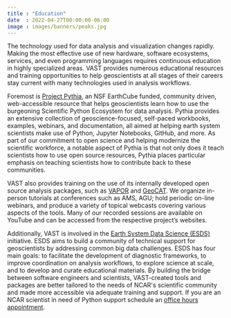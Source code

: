 ```yaml
---
title : "Education"
date  : 2022-04-27T00:00:00-06:00
image : images/banners/peaks.jpg
---
```


The technology used for data analysis and visualization changes
rapidly. Making the most effective use of new hardware, software
ecosystems, services, and even programming languages requires
continuous education in highly specialized areas. VAST provides
numerous educational resources and training opportunities to help
geoscientists at all stages of their careers stay current with many
technologies used in analysis workflows.

Foremost is [Project Pythia](https://projectpythia.org/), an NSF
EarthCube funded, community driven, web-accessible resource that
helps geoscientists learn how to use the burgeoning Scientific
Python Ecosystem for data analysis.  Pythia provides an extensive
collection of geoscience-focused, self-paced workbooks, examples,
webinars, and documentation, all aimed at helping earth system
scientists make use of Python, Jupyter Notebooks, GitHub, and more.
As part of our commitment to open science and helping modernize the
scientific workforce, a notable aspect of Pythia is that not only
does it teach scientists how to use open source resources, Pythia
places particular emphasis on teaching scientists how to contribute
back to these communities.

VAST also provides training on the use of its internally developed
open source analysis packages, such as [VAPOR](https://www.vapor.ucar.edu/) and [GeoCAT](https://geocat.ucar.edu/). We organize
in-person tutorials at conferences such as AMS, AGU; hold periodic
on-line webinars, and produce a variety of topical webcasts covering
various aspects of the tools. Many of our recorded sessions are
available on YouTube and can be accessed from the respective project’s
websites.

Additionally, VAST is involved in the [Earth System Data Science (ESDS)](https://ncar.github.io/esds/) initiative. 
ESDS aims to build a community of technical support for geoscientists by addressing common big data challenges. ESDS has four main goals: to facilitate the development of diagnostic frameworks, to improve coordination on analysis workflows, to explore science at scale, and to develop and curate educational materials. By building the bridge between software engineers and scientists, VAST-created tools and packages are better tailored to the needs of NCAR's scientific community and made more accessible via adequate training and support. If you are an NCAR scientist in need of Python support schedule an [office hours appointment](https://sundog.ucar.edu/Interact/Pages/Content/Document.aspx?id=6160).
